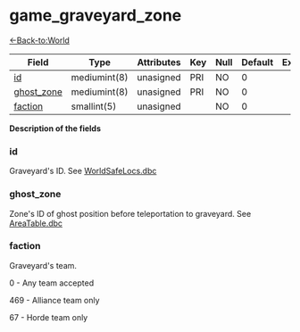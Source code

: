 # game_graveyard_zone

[<-Back-to:World](database-world.md)

| Field           | Type         | Attributes | Key | Null | Default | Extra | Comment |
|-----------------|--------------|------------|-----|------|---------|-------|---------|
| [id][1]         | mediumint(8) | unasigned  | PRI | NO   | 0       |       |         |
| [ghost_zone][2] | mediumint(8) | unasigned  | PRI | NO   | 0       |       |         |
| [faction][3]    | smallint(5)  | unasigned  |     | NO   | 0       |       |         |

[1]: #id
[2]: #ghost_zone
[3]: #faction

**Description of the fields**

### id
Graveyard's ID. See [WorldSafeLocs.dbc](WorldSafelocs)

### ghost_zone
Zone's ID of ghost position before teleportation to graveyard. See [AreaTable.dbc](AreaTable)

### faction
Graveyard's team.

0 - Any team accepted

469 - Alliance team only

67 - Horde team only
